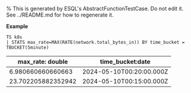% This is generated by ESQL's AbstractFunctionTestCase. Do not edit it. See ../README.md for how to regenerate it.

**Example**

```esql
TS k8s
| STATS max_rate=MAX(RATE(network.total_bytes_in)) BY time_bucket = TBUCKET(5minute)
```

| max_rate: double | time_bucket:date |
| --- | --- |
| 6.980660660660663 | 2024-05-10T00:20:00.000Z |
| 23.702205882352942 | 2024-05-10T00:15:00.000Z |



